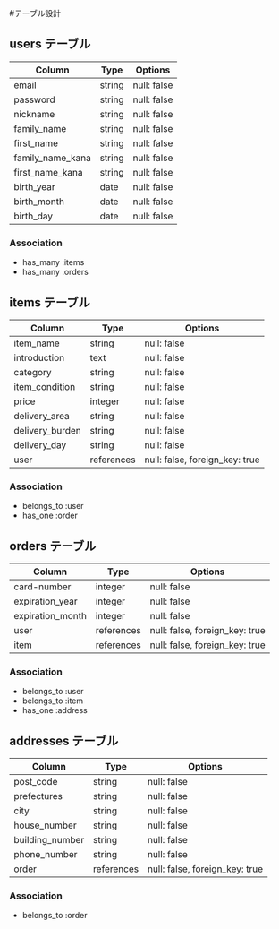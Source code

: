 #テーブル設計

## users テーブル

| Column           | Type     | Options     |
| ---------------- | -------- | ----------- |
| email            | string   | null: false |
| password         | string   | null: false |
| nickname         | string   | null: false |
| family_name      | string   | null: false |
| first_name       | string   | null: false |
| family_name_kana | string   | null: false |
| first_name_kana  | string   | null: false |
| birth_year       | date     | null: false |
| birth_month      | date     | null: false |
| birth_day        | date     | null: false |

### Association

- has_many  :items
- has_many  :orders

## items テーブル

| Column          | Type       | Options                         |
| --------------- | ---------- | ------------------------------- |
| item_name       | string     | null: false                     |
| introduction    | text       | null: false                     |
| category        | string     | null: false                     |
| item_condition  | string     | null: false                     |
| price           | integer    | null: false                     |
| delivery_area   | string     | null: false                     |
| delivery_burden | string     | null: false                     |
| delivery_day    | string     | null: false                     |
| user            | references | null: false, foreign_key: true  |

### Association

- belongs_to :user
- has_one :order

## orders テーブル

| Column           | Type       | Options                        |
| ---------------- | ---------- | ------------------------------ |
| card-number      | integer    | null: false                    |
| expiration_year  | integer    | null: false                    |
| expiration_month | integer    | null: false                    |
| user             | references | null: false, foreign_key: true |
| item             | references | null: false, foreign_key: true |

### Association

- belongs_to :user
- belongs_to :item
- has_one :address

## addresses テーブル

| Column          | Type       | Options                         |
| --------------- | ---------- | ------------------------------- |
| post_code       | string     | null: false                     |
| prefectures     | string     | null: false                     |
| city            | string     | null: false                     |
| house_number    | string     | null: false                     |
| building_number | string     | null: false                     |
| phone_number    | string     | null: false                     |
| order           | references | null: false, foreign_key: true  |

 ### Association

- belongs_to :order